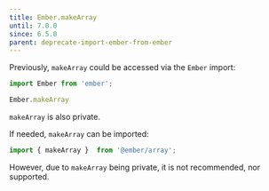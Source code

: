 ```yaml
---
title: Ember.makeArray
until: 7.0.0
since: 6.5.0
parent: deprecate-import-ember-from-ember
---
```



Previously, `makeArray` could be accessed via the `Ember` import:
```js
import Ember from 'ember';

Ember.makeArray
```
`makeArray` is also private.

If needed, `makeArray` can be imported:
```js
import { makeArray }  from '@ember/array';
```

However, due to `makeArray` being private, it is not recommended, nor supported.
